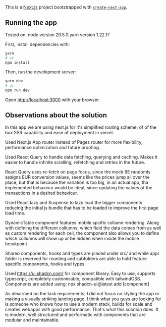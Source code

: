 This is a [Next.js](https://nextjs.org/) project bootstrapped with [`create-next-app`](https://github.com/vercel/next.js/tree/canary/packages/create-next-app).

## Running the app

Tested on:
node version 20.5.0
yarn version 1.22.17

First, install dependencies with:

```bash
yarn
# or
npm install
```

Then, run the development server:

```bash
yarn dev
# or
npm run dev
```

Open [http://localhost:3000](http://localhost:3000) with your browser.

## Observations about the solution

In this app we are using next.js for it's simplified routing scheme, of of the box SSR capability and ease of deployment in vercel.

Used Next.js App router instead of Pages router for more flexibility, performance optimization and future proofing.

Used React Query to handle data fetching, querying and caching. Makes it easier to handle infinite scrolling, refetching and retries in the future.

React Query uses re-fetch on page focus, since the mock BE randomly assigns EUR conversion values, seems like the prices jump all over the place, but that is because the variation is too big, in an actual app, tha implemented behaviour would be ideal, since updating the values of the transactions in a desired behaviour.

Used React.lazy and Suspense to lazy load the bigger components reducing the initial js bundle that has to be loaded to improve the first page load time.

DynamicTable component features mobile spcific collumn rendering. Along with defining the different collumns, which field the data comes from as well as custom rendering for each cell, the component also allows you to define which collumns will show up or be hidden when inside the mobile breakpoint.

Shared components, hooks and types are placed under src/ and while app/ folder is reserved for rounting and subfolders are able to hold feature specific components, hooks and types

Used https://ui.shadcn.com/ for component library. Easy to use, supports typescript, completely customisable, compatible with tailwindCSS. Components are added using: npx shadcn-ui@latest add \[component\]

As described on the task requirements, I did not focus on styling the app or making a visually striking landing page. I think what you guys are looking for is someone who knows how to use a modern stack, builds for scale and creates webapps with good performance. That's what this solution does. It is modern, well structured and performatic with components that are modular and maintainable.